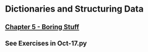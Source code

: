 # Dictionaries and Structuring Data

## [Chapter 5 - Boring Stuff](https://automatetheboringstuff.com/chapter5/)


## See Exercises in Oct-17.py
